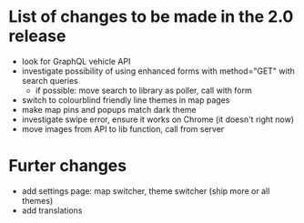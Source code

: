 # List of changes to be made in the 2.0 release
- look for GraphQL vehicle API
- investigate possibility of using enhanced forms with method="GET" with search queries
  - if possible: move search to library as poller, call with form
- switch to colourblind friendly line themes in map pages
- make map pins and popups match dark theme
- investigate swipe error, ensure it works on Chrome (it doesn't right now)
- move images from API to lib function, call from server

# Furter changes
- add settings page: map switcher, theme switcher (ship more or all themes)
- add translations